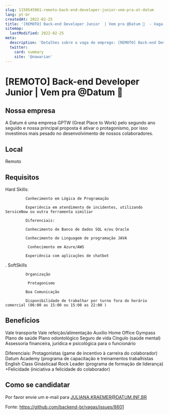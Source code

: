 ```yaml
---
slug: 1150545961-remoto-back-end-developer-junior-vem-pra-at-datum
lang: pt-br
createdAt: 2022-02-25
title: '[REMOTO] Back-end Developer Junior  | Vem pra @Datum 💜  - Vaga de Emprego'
sitemap:
  lastModified: 2022-02-25
meta:
  description: 'Detalhes sobre a vaga de emprego: [REMOTO] Back-end Developer Junior  | Vem pra @Datum 💜 '
  twitter:
    card: summary
    site: '@nawarian'
---
```


# [REMOTO] Back-end Developer Junior  | Vem pra @Datum 💜 

## Nossa empresa

A Datum é uma empresa GPTW (Great Place to Work) pelo segundo ano seguido e nossa principal proposta é ativar o protagonismo, por isso investimos mais pesado no desenvolvimento de nossos colaboradores.



## Local
 Remoto 

## Requisitos

Hard Skills:

             Conhecimento em Lógica de Programação

             Experiência em atendimento de incidentes, utilizando ServiceNow ou outra ferramenta similiar

             Diferenciais:

             Conhecimento de Banco de dados SQL e/ou Oracle

             Conhecimento de Linguagem de programação JAVA   

              Conhecimento em Azure/AWS

             Experiência com aplicações de chatbot

          

. SoftSkills

             Organização    

              Protagonismo

             Boa Comunicação

             Disponibilidade de trabalhar por turno fora do horário comercial (06:00 as 15:00 ou 15:00 as 22:00 )

## Benefícios

Vale transporte
Vale refeição/alimentação
Auxílio Home Office
Gympass
Plano de saúde
Plano odontológico
Seguro de vida
Cíngulo (saúde mental)
Assessoria financeira, jurídica e psicológica para o funcionário

Diferenciais:
Protagonistas (game de incentivo à carreira do colaborador)
Datum Academy (programa de capacitação e treinamentos trabalhistas
English Class
Ginásticaal
Rock Leader (programa de formação de liderança)
+Felicidade (iniciativa a felicidade do colaborador)

## Como se candidatar

Por favor envie um e-mail para [JULIANA.KRAEMER@DATUM.INF.BR](mailto:JULIANA.KRAEMER@DATUM.INF.BR)





Fonte: https://github.com/backend-br/vagas/issues/8601
